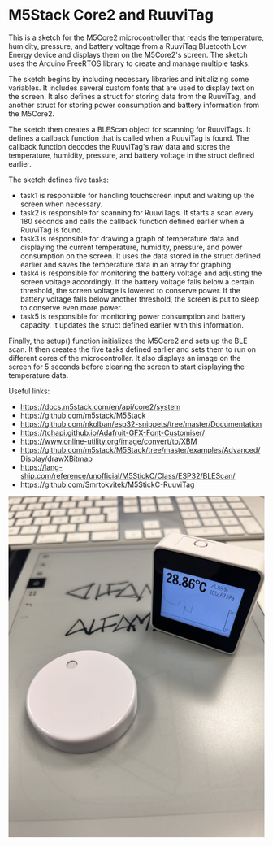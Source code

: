# M5Stack Core2 and RuuviTag

This is a sketch for the M5Core2 microcontroller that reads the temperature, humidity, pressure, and battery voltage from a RuuviTag Bluetooth Low Energy device and displays them on the M5Core2's screen. The sketch uses the Arduino FreeRTOS library to create and manage multiple tasks.

The sketch begins by including necessary libraries and initializing some variables. It includes several custom fonts that are used to display text on the screen. It also defines a struct for storing data from the RuuviTag, and another struct for storing power consumption and battery information from the M5Core2.

The sketch then creates a BLEScan object for scanning for RuuviTags. It defines a callback function that is called when a RuuviTag is found. The callback function decodes the RuuviTag's raw data and stores the temperature, humidity, pressure, and battery voltage in the struct defined earlier.

The sketch defines five tasks:

* task1 is responsible for handling touchscreen input and waking up the screen when necessary.
* task2 is responsible for scanning for RuuviTags. It starts a scan every 180 seconds and calls the callback function defined earlier when a RuuviTag is found.
* task3 is responsible for drawing a graph of temperature data and displaying the current temperature, humidity, pressure, and power consumption on the screen. It uses the data stored in the struct defined earlier and saves the temperature data in an array for graphing.
* task4 is responsible for monitoring the battery voltage and adjusting the screen voltage accordingly. If the battery voltage falls below a certain threshold, the screen voltage is lowered to conserve power. If the battery voltage falls below another threshold, the screen is put to sleep to conserve even more power.
* task5 is responsible for monitoring power consumption and battery capacity. It updates the struct defined earlier with this information.

Finally, the setup() function initializes the M5Core2 and sets up the BLE scan. It then creates the five tasks defined earlier and sets them to run on different cores of the microcontroller. It also displays an image on the screen for 5 seconds before clearing the screen to start displaying the temperature data.

Useful links:

* https://docs.m5stack.com/en/api/core2/system
* https://github.com/m5stack/M5Stack
* https://github.com/nkolban/esp32-snippets/tree/master/Documentation
* https://tchapi.github.io/Adafruit-GFX-Font-Customiser/
* https://www.online-utility.org/image/convert/to/XBM
* https://github.com/m5stack/M5Stack/tree/master/examples/Advanced/Display/drawXBitmap
* https://lang-ship.com/reference/unofficial/M5StickC/Class/ESP32/BLEScan/
* https://github.com/Smrtokvitek/M5StickC-RuuviTag

![Product Image](/M5Stack-and-RuuviTag.jpg)
